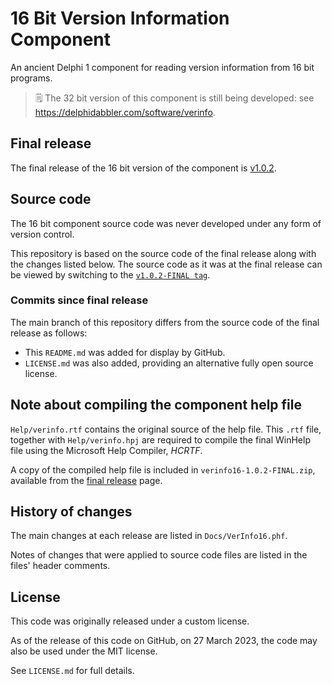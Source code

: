 # 16 Bit Version Information Component

An ancient Delphi 1 component for reading version information from 16 bit programs.

> 🗒️ The 32 bit version of this component is still being developed: see https://delphidabbler.com/software/verinfo.

## Final release

The final release of the 16 bit version of the component is [v1.0.2](https://github.com/ddab-archive/verinfo16/releases/tag/v1.0.2-FINAL).

## Source code

The 16 bit component source code was never developed under any form of version control.

This repository is based on the source code of the final release along with the changes listed below. The source code as it was at the final release can be viewed by switching to the [`v1.0.2-FINAL tag`](https://github.com/ddab-archive/verinfo16/tree/v1.0.2-FINAL).

### Commits since final release

The main branch of this repository differs from the source code of the final release as follows:

* This `README.md` was added for display by GitHub.
* `LICENSE.md` was also added, providing an alternative fully open source license.

## Note about compiling the component help file

`Help/verinfo.rtf` contains the original source of the help file. This `.rtf` file, together with `Help/verinfo.hpj` are required to compile the final WinHelp file using the Microsoft Help Compiler, _HCRTF_.

A copy of the compiled help file is included in `verinfo16-1.0.2-FINAL.zip`, available from the [final release](https://github.com/ddab-archive/verinfo16/releases/tag/v1.0.2-FINAL) page.

## History of changes

The main changes at each release are listed in `Docs/VerInfo16.phf`.

Notes of changes that were applied to source code files are listed in the files' header comments.

## License

This code was originally released under a custom license.

As of the release of this code on GitHub, on 27 March 2023, the code may also be used under the MIT license.

See `LICENSE.md` for full details.
